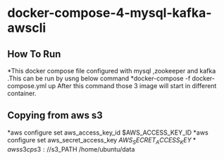 # docker-compose-4-mysql-kafka-awscli
## How To Run
*This docker compose file configured with mysql ,zookeeper and kafka .This can be run by usng below command
*docker-compose -f docker-compose.yml up
After this command those 3 image will start in different container.
## Copying  from aws s3
*aws configure set aws_access_key_id $AWS_ACCESS_KEY_ID
*aws configure set aws_secret_access_key $AWS_SECRET_ACCESS_KEY 
*aws s3 cp s3://$s3_PATH /home/ubuntu/data
